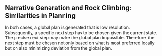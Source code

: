 ## Narrative Generation and Rock Climbing: Similarities in Planning

In both cases, a global plan is generated that is low resolution. Subsequently, a specific next step has to be chosen given the current state. The precise next step may make the global plan impossible. Therefore, the next step must be chosen not only based on what is most preferred locally but on also minimizing deviation from the global plan.




